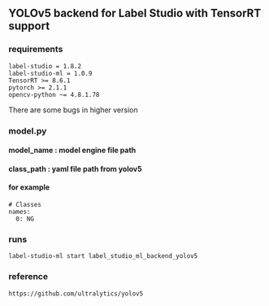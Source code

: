 ## YOLOv5 backend for Label Studio with TensorRT support
### requirements
```
label-studio = 1.8.2
label-studio-ml = 1.0.9
TensorRT >= 8.6.1
pytorch >= 2.1.1
opencv-python ~= 4.8.1.78
```
There are some bugs in higher version

### model.py
#### model_name : model engine file path
#### class_path : yaml file path from yolov5
#### for example
```
# Classes
names:
  0: NG
```
### runs
```
label-studio-ml start label_studio_ml_backend_yolov5
```
### reference
```
https://github.com/ultralytics/yolov5
```
